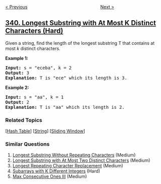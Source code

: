 <!--|This file generated by command(leetcode description); DO NOT EDIT.    |-->
<!--+----------------------------------------------------------------------+-->
<!--|@author    openset <openset.wang@gmail.com>                           |-->
<!--|@link      https://github.com/openset                                 |-->
<!--|@home      https://github.com/openset/leetcode                        |-->
<!--+----------------------------------------------------------------------+-->

[< Previous](https://github.com/openset/leetcode/tree/master/problems/nested-list-weight-sum "Nested List Weight Sum")
　　　　　　　　　　　　　　　　
[Next >](https://github.com/openset/leetcode/tree/master/problems/flatten-nested-list-iterator "Flatten Nested List Iterator")

## [340. Longest Substring with At Most K Distinct Characters (Hard)](https://leetcode.com/problems/longest-substring-with-at-most-k-distinct-characters "至多包含 K 个不同字符的最长子串")

<p>Given a string, find the length of the longest substring T that contains at most <i>k</i> distinct characters.</p>

<p><strong>Example 1:</strong></p>

<div>
<pre>
<strong>Input: </strong>s = <span id="example-input-1-1">&quot;eceba&quot;</span>, k = <span id="example-input-1-2">2</span>
<strong>Output: </strong><span id="example-output-1">3</span>
<strong>Explanation: </strong>T is &quot;ece&quot; which its length is 3.</pre>

<div>
<p><strong>Example 2:</strong></p>

<pre>
<strong>Input: </strong>s = <span id="example-input-2-1">&quot;aa&quot;</span>, k = <span id="example-input-2-2">1</span>
<strong>Output: </strong>2
<strong>Explanation: </strong>T is &quot;aa&quot; which its length is 2.
</pre>

### Related Topics
  [[Hash Table](https://github.com/openset/leetcode/tree/master/tag/hash-table/README.md)]
  [[String](https://github.com/openset/leetcode/tree/master/tag/string/README.md)]
  [[Sliding Window](https://github.com/openset/leetcode/tree/master/tag/sliding-window/README.md)]

### Similar Questions
  1. [Longest Substring Without Repeating Characters](https://github.com/openset/leetcode/tree/master/problems/longest-substring-without-repeating-characters) (Medium)
  1. [Longest Substring with At Most Two Distinct Characters](https://github.com/openset/leetcode/tree/master/problems/longest-substring-with-at-most-two-distinct-characters) (Medium)
  1. [Longest Repeating Character Replacement](https://github.com/openset/leetcode/tree/master/problems/longest-repeating-character-replacement) (Medium)
  1. [Subarrays with K Different Integers](https://github.com/openset/leetcode/tree/master/problems/subarrays-with-k-different-integers) (Hard)
  1. [Max Consecutive Ones III](https://github.com/openset/leetcode/tree/master/problems/max-consecutive-ones-iii) (Medium)
